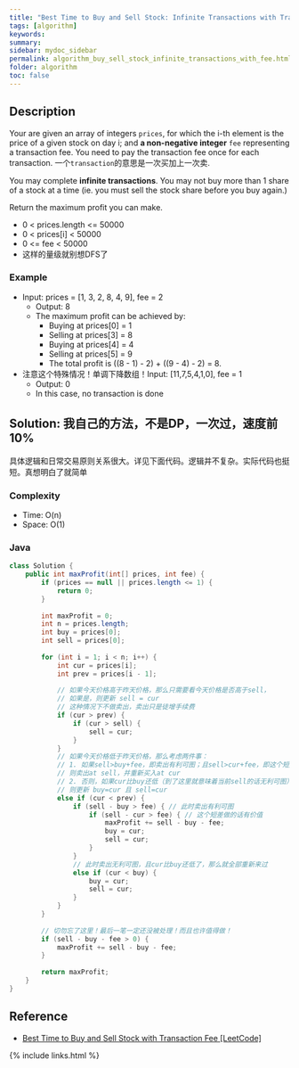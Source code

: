 ```yaml
---
title: "Best Time to Buy and Sell Stock: Infinite Transactions with Transaction Fee"
tags: [algorithm]
keywords:
summary:
sidebar: mydoc_sidebar
permalink: algorithm_buy_sell_stock_infinite_transactions_with_fee.html
folder: algorithm
toc: false
---
```


## Description
Your are given an array of integers `prices`, for which the i-th element is the price of a given stock on day i; 
and **a non-negative integer** `fee` representing a transaction fee. 
You need to pay the transaction fee once for each transaction. 一个`transaction`的意思是一次买加上一次卖.

You may complete **infinite transactions**. You may not buy more than 1 share of a stock at a time (ie. you must sell the stock share before you buy again.)

Return the maximum profit you can make.
* 0 < prices.length <= 50000
* 0 < prices[i] < 50000
* 0 <= fee < 50000
* 这样的量级就别想DFS了

### Example
* Input: prices = [1, 3, 2, 8, 4, 9], fee = 2
  * Output: 8
  * The maximum profit can be achieved by:
    * Buying at prices[0] = 1
    * Selling at prices[3] = 8
    * Buying at prices[4] = 4
    * Selling at prices[5] = 9
    * The total profit is ((8 - 1) - 2) + ((9 - 4) - 2) = 8.
* 注意这个特殊情况！单调下降数组！Input: [11,7,5,4,1,0], fee = 1
  * Output: 0
  * In this case, no transaction is done

## Solution: 我自己的方法，不是DP，一次过，速度前10%
具体逻辑和日常交易原则关系很大。详见下面代码。逻辑并不复杂。实际代码也挺短。真想明白了就简单

### Complexity
* Time: O(n)
* Space: O(1)

### Java
```java
class Solution {
    public int maxProfit(int[] prices, int fee) {
        if (prices == null || prices.length <= 1) {
            return 0;
        }
        
        int maxProfit = 0;
        int n = prices.length;
        int buy = prices[0];
        int sell = prices[0];
        
        for (int i = 1; i < n; i++) {
            int cur = prices[i];
            int prev = prices[i - 1];
            
            // 如果今天价格高于昨天价格，那么只需要看今天价格是否高于sell，
            // 如果是，则更新 sell = cur
            // 这种情况下不做卖出，卖出只是徒增手续费
            if (cur > prev) {
                if (cur > sell) {
                    sell = cur;
                } 
            } 
            // 如果今天价格低于昨天价格，那么考虑两件事：
            // 1. 如果sell>buy+fee，即卖出有利可图；且sell>cur+fee，即这个短差有价值，
            // 则卖出at sell，并重新买入at cur
            // 2. 否则，如果cur比buy还低（到了这里就意味着当前sell的话无利可图），
            // 则更新 buy=cur 且 sell=cur
            else if (cur < prev) {
                if (sell - buy > fee) { // 此时卖出有利可图
                    if (sell - cur > fee) { // 这个短差做的话有价值
                        maxProfit += sell - buy - fee;
                        buy = cur;
                        sell = cur;
                    }
                }
                // 此时卖出无利可图，且cur比buy还低了，那么就全部重新来过
                else if (cur < buy) {
                    buy = cur;
                    sell = cur;
                }
            }
        }
        
        // 切勿忘了这里！最后一笔一定还没被处理！而且也许值得做！
        if (sell - buy - fee > 0) {
            maxProfit += sell - buy - fee;
        }
        
        return maxProfit;
    }
}
```

## Reference
* [Best Time to Buy and Sell Stock with Transaction Fee [LeetCode]](https://leetcode.com/problems/best-time-to-buy-and-sell-stock-with-transaction-fee/description/)

{% include links.html %}
